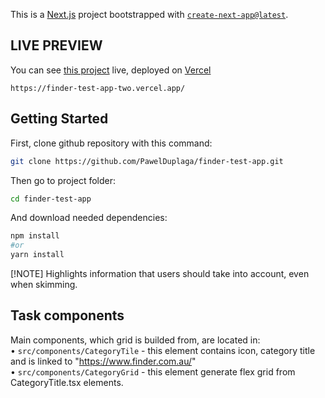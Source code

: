 This is a [Next.js](https://nextjs.org/) project bootstrapped with [`create-next-app@latest`](https://github.com/vercel/next.js/tree/canary/packages/create-next-app).
## LIVE PREVIEW
You can see [this project](https://finder-test-app-two.vercel.app/) live,  deployed on [Vercel](https://vercel.com)
```
https://finder-test-app-two.vercel.app/
```
## Getting Started

First, clone github repository with this command:

```bash
git clone https://github.com/PawelDuplaga/finder-test-app.git
```
Then go to project folder:
```bash
cd finder-test-app
```
And download needed dependencies:
```bash
npm install
#or
yarn install
```

[!NOTE]
Highlights information that users should take into account, even when skimming.

## Task components

Main components, which grid is builded from, are located in: <br/>
 • `src/components/CategoryTile` - this element contains icon, category title and is linked to "https://www.finder.com.au/" <br/>
 • `src/components/CategoryGrid` - this element generate flex grid from CategoryTitle.tsx elements.

